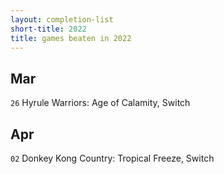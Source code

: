 ```yaml
---
layout: completion-list
short-title: 2022
title: games beaten in 2022
---
```

## Mar
`26` Hyrule Warriors: Age of Calamity, Switch

## Apr
`02` Donkey Kong Country: Tropical Freeze, Switch